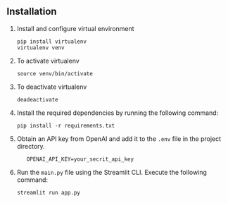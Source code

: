 ## Installation

1. Install and configure virtual environment

   ```
   pip install virtualenv
   virtualenv venv
   ```

2. To activate virtualenv

   ```
   source venv/bin/activate
   ```

3. To deactivate virtualenv

   ```
   deadeactivate
   ```

4. Install the required dependencies by running the following command:

   ```
   pip install -r requirements.txt
   ```

5. Obtain an API key from OpenAI and add it to the `.env` file in the project directory.

   ```
      OPENAI_API_KEY=your_secrit_api_key
   ```

6. Run the `main.py` file using the Streamlit CLI. Execute the following command:
   ```
   streamlit run app.py
   ```
